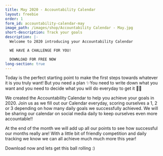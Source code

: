 ```yaml
---
title: May 2020 - Accountability Calendar
layout: freebie
order: 1
form_id: accountability-calendar-may
image_path: /images/shop/Accountability Calendar - May.jpg
short-description: Track your goals
description: |-
  Welcome to 2020 introducing your Accountability Calendar

  WE HAVE A CHALLENGE FOR YOU!

  DOWNLOAD FOR FREE NOW
long-section: true
---
```


Today is the perfect starting point to make the first steps towards whatever it is you truly want\! But you need a plan ✨You need to write down what you want and you need to decide what you will do everyday to get it 🙏🏻

We created the Accountability Calendar to help you achieve your goals in 2020. Join us as we fill out our Calendar everyday, scoring ourselves a 1, 2 or 3 depending on how many daily goals we successfully achieved. We will be sharing our calendar on social media daily to keep ourselves even more accountable\!\!

At the end of the month we will add up all our points to see how successful our months really are\! With a little bit of friendly competition and daily tracking we know we can all achieve much much more this year\!&nbsp;

Download now and lets get this ball rolling :)
